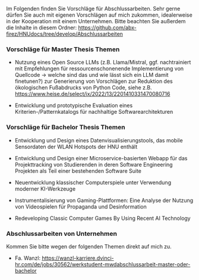 Im Folgenden finden Sie Vorschläge für Abschlussarbeiten. Sehr gerne dürfen Sie auch mit eigenen Vorschlägen auf mich zukommen, idealerweise in der Kooperation mit einem Unternehmen.
Bitte beachten Sie außerdem die Inhalte in diesem Ordner: https://github.com/abx-firez/HNUdocs/tree/develop/Abschlussarbeiten

### Vorschläge für Master Thesis Themen
- Nutzung eines Open Source LLMs (z.B. Llama/Mistral, ggf. nachtrainiert mit Empfehlungen für ressourcenschonenende Implementierung von Quellcode -> welche sind das und wie lässt sich ein LLM damit finetunen?) zur Generierung von Vorschlägen zur Reduktion des ökologischen Fußabdrucks von Python Code, siehe z.B. https://www.heise.de/select/ix/2022/13/2201410331470080716

- Entwicklung und prototypische Evaluation eines Kriterien-/Patternkatalogs für nachhaltige Softwarearchitekturen


### Vorschläge für Bachelor Thesis Themen

- Entwicklung und Design eines Datenvisualisierungstools, das mobile Sensordaten der WLAN Hotspots der HNU enthält

- Entwicklung und Design einer Microservice-basierten Webapp für das Projekttracking von Studierenden in deren Software Engineering Projekten als Teil einer bestehenden Software Suite

- Neuentwicklung klassischer Computerspiele unter Verwendung moderner KI-Werkzeuge

- Instrumentalisierung von Gaming-Plattformen: Eine Analyse der Nutzung von Videospielen für Propaganda und Desinformation

- Redeveloping Classic Computer Games By Using Recent AI Technology


### Abschlussarbeiten von Unternehmen

Kommen Sie bitte wegen der folgenden Themen direkt auf mich zu.

- Fa. Wanzl: https://wanzl-karriere.dvinci-hr.com/de/jobs/30562/werkstudent-mwdabschlussarbeit-master-oder-bachelor
